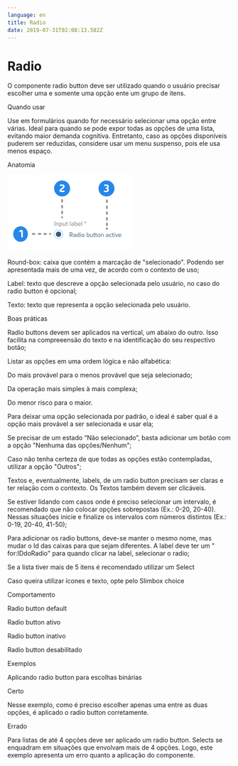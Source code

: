 ```yaml
---
language: en
title: Radio
date: 2019-07-31T02:08:13.582Z
---
```

# Radio

O componente radio button deve ser utilizado quando o usuário precisar escolher uma e somente uma opção ente um grupo de itens.

Quando usar 

Use em formulários quando for necessário selecionar uma opção entre várias. Ideal para quando se pode expor todas as opções de uma lista, evitando maior demanda cognitiva. Entretanto, caso as opções disponíveis puderem ser reduzidas, considere usar um menu suspenso, pois ele usa menos espaço.

Anatomia

![Anatomia Radio](/media/radio-anatomy.png "Anatomia Radio")

Round-box:   caixa que contém a marcação de "selecionado". Podendo ser apresentada mais de uma vez, de acordo com o contexto de uso;

Label: texto que descreve a opção selecionada pelo usuário, no caso do radio button é opcional;

Texto: texto que representa a opção selecionada pelo usuário.

Boas práticas

Radio buttons devem ser aplicados na vertical, um abaixo do outro. Isso facilita na compreeensão do texto e na identificação do seu respectivo botão;

Listar as opções em uma ordem lógica e não alfabética:

Do mais provável para o menos provável que seja selecionado;

Da operação mais simples à mais complexa;

Do menor risco para o maior. 

Para deixar uma opção selecionada por padrão, o ideal é saber qual é a opção mais provável a ser selecionada e usar ela;

 Se precisar de um estado “Não selecionado”, basta adicionar um botão com a opção "Nenhuma das opções/Nenhum";

Caso não tenha certeza de que todas as opções estão contempladas, utilizar a opção "Outros";

Textos e, eventualmente, labels, de um radio button precisam ser claras e ter relação com o contexto. Os Textos também devem ser clicáveis. 

Se estiver lidando com casos onde é preciso selecionar um intervalo, é recomendado que não colocar opções sobrepostas (Ex.: 0-20, 20-40). Nessas situações inicie e finalize os intervalos com números distintos (Ex.: 0-19, 20-40, 41-50); 

Para adicionar os radio buttons, deve-se manter o mesmo nome, mas mudar o Id das caixas para que sejam diferentes. A label deve ter um " for:IDdoRadio" para quando clicar na label, selecionar o radio;

Se a lista tiver mais de 5 itens é recomendado utilizar um Select

Caso queira utilizar ícones e texto, opte pelo Slimbox choice

Comportamento

Radio button default

Radio button ativo

Radio button inativo

Radio button desabilitado

Exemplos

Aplicando radio button para escolhas binárias

Certo

Nesse exemplo, como é preciso escolher apenas uma entre as duas opções, é aplicado o radio button corretamente.

Errado

Para listas de até 4 opções deve ser aplicado um radio button. Selects se enquadram em situações que envolvam mais de 4 opções. Logo, este exemplo apresenta um erro quanto a aplicação do componente.
